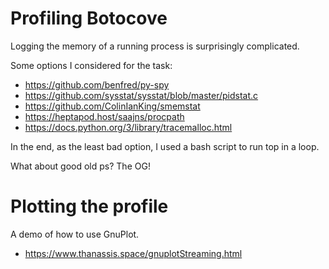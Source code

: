 # Profiling Botocove

Logging the memory of a running process is surprisingly complicated.

Some options I considered for the task:

* https://github.com/benfred/py-spy
* https://github.com/sysstat/sysstat/blob/master/pidstat.c
* https://github.com/ColinIanKing/smemstat
* https://heptapod.host/saajns/procpath
* https://docs.python.org/3/library/tracemalloc.html

In the end, as the least bad option, I used a bash script to run top in a loop.

What about good old ps? The OG!

# Plotting the profile

A demo of how to use GnuPlot.

* https://www.thanassis.space/gnuplotStreaming.html

